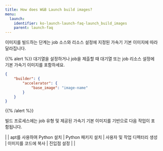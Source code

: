 ```yaml
---
title: How does W&B Launch build images?
menu:
  launch:
    identifier: ko-launch-launch-faq-launch_build_images
    parent: launch-faq
---
```


이미지를 빌드하는 단계는 job 소스와 리소스 설정에 지정된 가속기 기본 이미지에 따라 달라집니다.

{{% alert %}}
대기열을 설정하거나 job을 제출할 때 대기열 또는 job 리소스 설정에 기본 가속기 이미지를 포함하세요.
```json
{
    "builder": {
        "accelerator": {
            "base_image": "image-name"
        }
    }
}
```
{{% /alert %}}

빌드 프로세스에는 job 유형 및 제공된 가속기 기본 이미지를 기반으로 다음 작업이 포함됩니다.

| | apt를 사용하여 Python 설치 | Python 패키지 설치 | 사용자 및 작업 디렉터리 생성 | 이미지를 코드에 복사 | 진입점 설정 | |
